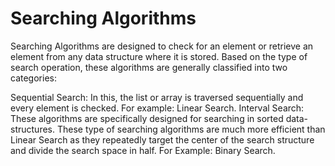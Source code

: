 # Searching Algorithms

Searching Algorithms are designed to check for an element or retrieve an element from any data structure where it is stored. Based on the type of search operation, these algorithms are generally classified into two categories:

Sequential Search: In this, the list or array is traversed sequentially and every element is checked. For example: Linear Search.
Interval Search: These algorithms are specifically designed for searching in sorted data-structures. These type of searching algorithms are much more efficient than Linear Search as they repeatedly target the center of the search structure and divide the search space in half. For Example: Binary Search.
